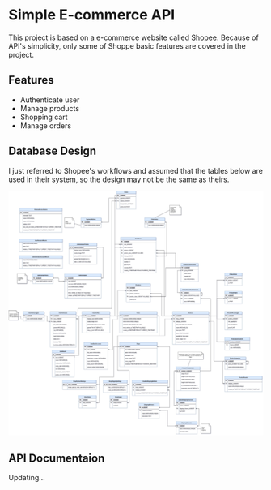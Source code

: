 # Simple E-commerce API

This project is based on a e-commerce website called [Shopee](https://shopee.vn/). Because of API's simplicity, only some of Shoppe basic features are covered in the project.

## Features

- Authenticate user
- Manage products
- Shopping cart
- Manage orders

## Database Design

I just referred to Shopee's workflows and assumed that the tables below are used in their system, so the design may not be the same as theirs.

![E-commerce Database Design](/docs/img/database.jpg)

## API Documentaion

Updating...

